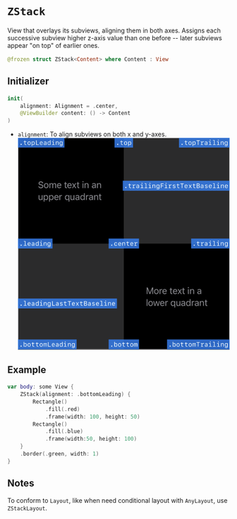 # `ZStack`

View that overlays its subviews, aligning them in both axes. Assigns each successive subview higher z-axis value than one before -- later subviews appear "on top" of earlier ones.

```swift
@frozen struct ZStack<Content> where Content : View
```

## Initializer

```swift
init(
    alignment: Alignment = .center,
    @ViewBuilder content: () -> Content
)
```

* `alignment`: To align subviews on both x and y-axes.
![Alignment](/assets/alignment.png)

## Example

```swift
var body: some View {
    ZStack(alignment: .bottomLeading) {
        Rectangle()
            .fill(.red)
            .frame(width: 100, height: 50)
        Rectangle()
            .fill(.blue)
            .frame(width:50, height: 100)
    }
    .border(.green, width: 1)
}
```

## Notes

To conform to `Layout`, like when need conditional layout with `AnyLayout`, use `ZStackLayout`.
